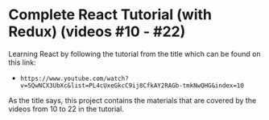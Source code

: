 # Complete React Tutorial (with Redux) (videos #10 - #22)

Learning React by following the tutorial from the title which can be found on this link:

- `https://www.youtube.com/watch?v=5QwNCX3UbXc&list=PL4cUxeGkcC9ij8CfkAY2RAGb-tmkNwQHG&index=10`

As the title says, this project contains the materials that are covered by the videos from 10 to 22 in the tutorial.
